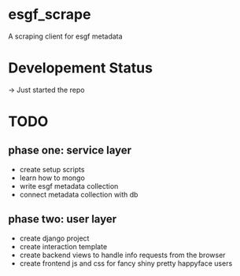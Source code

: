 # esgf_scrape
A scraping client for esgf metadata


# Developement Status
-> Just started the repo


# TODO
## phase one: service layer
* create setup scripts
* learn how to mongo
* write esgf metadata collection 
* connect metadata collection with db

## phase two: user layer
* create django project
* create interaction template
* create backend views to handle info requests from the browser
* create frontend js and css for fancy shiny pretty happyface users
